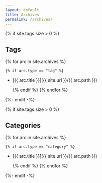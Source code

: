 ```yaml
---
layout: default
title: Archives
permalink: /archives/
---
```


{% if site.tags.size > 0 %}

## Tags

  {% for arc in site.archives %}

    {% if arc.type == "tag" %}

- [{{ arc.title }}]({{ site.url }}/{{ arc.path }})

    {% endif %}
  {% endfor %}

{%- endif -%}

{% if site.tags.size > 0 %}

## Categories

  {% for arc in site.archives %}

    {% if arc.type == "category" %}

- [{{ arc.title }}]({{ site.url }}/{{ arc.path }})

    {% endif %}
  {% endfor %}

{%- endif -%}
